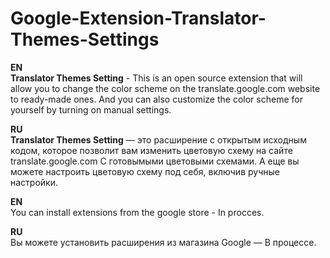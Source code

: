 # Google-Extension-Translator-Themes-Settings

**EN** </br>
**Translator Themes Setting** - This is an open source extension that will allow you to change the color scheme on the translate.google.com website
to ready-made ones. And you can also customize the color scheme for yourself by turning on manual settings.

**RU** </br>
**Translator Themes Setting** — это расширение c открытым исходным кодом, которое позволит вам изменить цветовую схему на сайте translate.google.com
C готовымыми цветовыми схемами. А еще вы можете настроить цветовую схему под себя, включив ручные настройки.

**EN** </br>
You can install extensions from the google store - In procces.

**RU** </br>
Вы можете установить расширения из магазина Google — В процессе.

